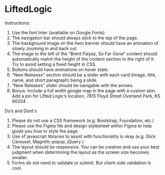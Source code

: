 # LiftedLogic

Instructions:
1. Use the font Inter (available on Google Fonts)
2. The navigation bar should always stick to the top of the page.
3. The background image on the hero banner should have an animation of slowly zooming in and back out.
4. The image to the left of the “Brent Faiyaz, So Far Gone” content should automatically match the height of the content section to the right of it. Try to avoid setting a fixed height in CSS.
5. Buttons should have animations on hover state.
6. “New Releases” section should be a slider with each card (image, title, name, and short paragraph) being a slide.
7. “New Releases” slider should be navigable with the arrows.
8. Bonus: Include a full width google map in the page with a custom skin. Add a pin for Lifted Logic’s location, 7815 Floyd Street Overland Park, KS 66204

Do’s and Dont's
1. Please do not use a CSS framework (e.g. Bootstrap, Foundation, etc.)
2. Please use the Figma file and design stylesheet within Figma to help guide you how to style the page.
3. Use of javascript libraries to assist with functionality is okay (e.g. Slick Carousel, Magnific popup, jQuery )
4. The layout should be responsive. You can be creative and use your best judgment when determining the layout as the screen size becomes smaller.
5. Forms do not need to validate or submit. But client-side validation is cool.

